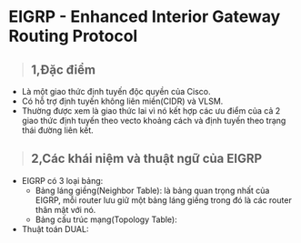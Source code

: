 # EIGRP - Enhanced Interior Gateway Routing Protocol
> ## **1,Đặc điểm**
- Là một giao thức định tuyến độc quyền của Cisco.  
- Có hỗ trợ định tuyến không liên miền(CIDR) và VLSM.  
- Thường được xem là giao thức lai vì nó kết hợp các ưu điểm của cả 2 giao thức định tuyến theo vecto khoảng cách và định tuyến theo trạng thái đường liên kết.  
> ## **2,Các khái niệm và thuật ngữ của EIGRP**  
- EIGRP có 3 loại bảng:   
   - Bảng láng giềng(Neighbor Table): là bảng quan trọng nhất của EIGRP, mỗi router lưu giữ một bảng láng giềng trong đó là các router thân mật với nó.  
   - Bảng cấu trúc mạng(Topology Table):  
- Thuật toán DUAL: